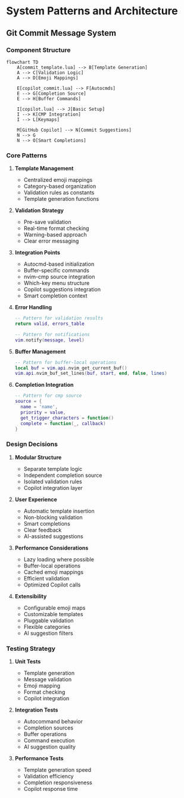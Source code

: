 # System Patterns and Architecture

## Git Commit Message System

### Component Structure
```mermaid
flowchart TD
    A[commit_template.lua] --> B[Template Generation]
    A --> C[Validation Logic]
    A --> D[Emoji Mappings]
    
    E[copilot_commit.lua] --> F[Autocmds]
    E --> G[Completion Source]
    E --> H[Buffer Commands]
    
    I[copilot.lua] --> J[Basic Setup]
    I --> K[CMP Integration]
    I --> L[Keymaps]

    M[GitHub Copilot] --> N[Commit Suggestions]
    N --> G
    N --> O[Smart Completions]
```

### Core Patterns

1. **Template Management**
   - Centralized emoji mappings
   - Category-based organization
   - Validation rules as constants
   - Template generation functions

2. **Validation Strategy**
   - Pre-save validation
   - Real-time format checking
   - Warning-based approach
   - Clear error messaging

3. **Integration Points**
   - Autocmd-based initialization
   - Buffer-specific commands
   - nvim-cmp source integration
   - Which-key menu structure
   - Copilot suggestions integration
   - Smart completion context

4. **Error Handling**
   ```lua
   -- Pattern for validation results
   return valid, errors_table
   
   -- Pattern for notifications
   vim.notify(message, level)
   ```

5. **Buffer Management**
   ```lua
   -- Pattern for buffer-local operations
   local buf = vim.api.nvim_get_current_buf()
   vim.api.nvim_buf_set_lines(buf, start, end, false, lines)
   ```

6. **Completion Integration**
   ```lua
   -- Pattern for cmp source
   source = {
     name = 'name',
     priority = value,
     get_trigger_characters = function()
     complete = function(_, callback)
   }
   ```

### Design Decisions

1. **Modular Structure**
   - Separate template logic
   - Independent completion source
   - Isolated validation rules
   - Copilot integration layer

2. **User Experience**
   - Automatic template insertion
   - Non-blocking validation
   - Smart completions
   - Clear feedback
   - AI-assisted suggestions

3. **Performance Considerations**
   - Lazy loading where possible
   - Buffer-local operations
   - Cached emoji mappings
   - Efficient validation
   - Optimized Copilot calls

4. **Extensibility**
   - Configurable emoji maps
   - Customizable templates
   - Pluggable validation
   - Flexible categories
   - AI suggestion filters

### Testing Strategy

1. **Unit Tests**
   - Template generation
   - Message validation
   - Emoji mapping
   - Format checking
   - Copilot integration

2. **Integration Tests**
   - Autocommand behavior
   - Completion sources
   - Buffer operations
   - Command execution
   - AI suggestion quality

3. **Performance Tests**
   - Template generation speed
   - Validation efficiency
   - Completion responsiveness
   - Copilot response time